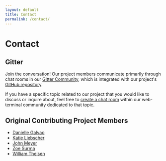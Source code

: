 ```yaml
---
layout: default
title: Contact
permalink: /contact/
---
```


# Contact
## Gitter
Join the conversation! Our project members communicate primarily through chat rooms in our [Gitter Community](https://gitter.im/web-terminal/community), which is integrated with our project's [GitHub repository](https://github.com/danielle-galvao/web-terminal).

If you have a specific topic related to our project that you would like to discuss or inquire about, feel free to [create a chat room](https://gitter.im/web-terminal/community#createroom) within our web-terminal community dedicated to that topic.

## Original Contributing Project Members
  * [Danielle Galvao](https://github.com/danielle-galvao)
  * [Katie Liebscher](https://github.com/katieliebscher)
  * [John Meyer](https://github.com/johnameyer)  
  * [Zoe Surma](https://github.com/zsurma)
  * [William Theisen](https://github.com/wtheisen)
